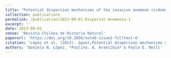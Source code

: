 ```yaml
---
title: "Potential dispersion mechanisms of the invasive anemone <i>Anemonia alicemartinae<i>"
collection: publications
permalink: /publication/2013-09-01-Dispersal-Anemonia-1
excerpt: ''
date: 2013-09-01
venue: 'Revista Chilena de Historia Natural'
paperurl: 'https://doi.org/10.3856/vol46-issue2-fulltext-6'
citation: 'López et al. (2013). &quot;Potential dispersion mechanisms of the invasive anemone <i>Anemonia alicemartinae</i>.&quot; <i>Rev. Chil. Hist. Nat.</i>.86: 369-372.'
authors: 'Daniela N. López, *Paulina. A. Arancibia* & Paula E. Neill'
---
```

